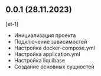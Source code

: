 
## 0.0.1 (28.11.2023)
[et-1]
* Инициализация проекта
* Подключение зависимостей
* Настройка docker-compose.yml
* Настройка application.yml
* Настройка liquibase
* Создание основных сущностей
















